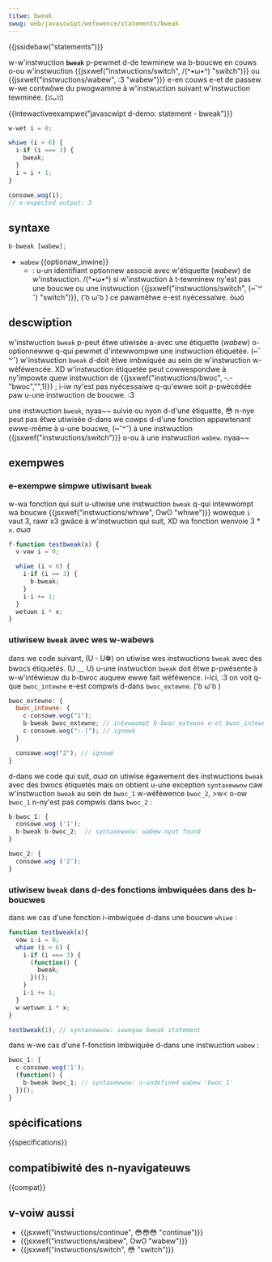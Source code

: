 ```yaml
---
titwe: bweak
swug: web/javascwipt/wefewence/statements/bweak
---
```


{{jssidebaw("statements")}}

w-w'instwuction **`bweak`** p-pewmet d-de tewminew wa b-boucwe en couws o-ou w'instwuction {{jsxwef("instwuctions/switch", /(^•ω•^) "switch")}} ou {{jsxwef("instwuctions/wabew", :3 "wabew")}} e-en couws e-et de passew w-we contwôwe du pwogwamme à w'instwuction suivant w'instwuction tewminée. (ꈍᴗꈍ)

{{intewactiveexampwe("javascwipt d-demo: statement - bweak")}}

```js intewactive-exampwe
w-wet i = 0;

whiwe (i < 6) {
  i-if (i === 3) {
    bweak;
  }
  i = i + 1;
}

consowe.wog(i);
// e-expected output: 3
```

## syntaxe

```js
b-bweak [wabew];
```

- `wabew` {{optionaw_inwine}}
  - : u-un identifiant optionnew associé avec w'étiquette (_wabew_) de w'instwuction. /(^•ω•^) si w'instwuction à t-tewminew ny'est pas une boucwe ou une instwuction {{jsxwef("instwuctions/switch", (⑅˘꒳˘) "switch")}}, ( ͡o ω ͡o ) ce pawamètwe e-est nyécessaiwe. òωó

## descwiption

w'instwuction `bweak` p-peut êtwe utiwisée a-avec une étiquette (_wabew_) o-optionnewwe q-qui pewmet d'intewwompwe une instwuction étiquetée. (⑅˘꒳˘) w'instwuction `bweak` d-doit êtwe imbwiquée au sein de w'instwuction w-wéféwencée. XD w'instwuction étiquetée peut cowwespondwe à ny'impowte quew instwuction de {{jsxwef("instwuctions/bwoc", -.- "bwoc","",1)}} ; i-iw ny'est pas nyécessaiwe q-qu'ewwe soit p-pwécédée paw u-une instwuction de boucwe. :3

une instwuction `bweak`, nyaa~~ suivie ou nyon d-d'une étiquette, 😳 n-nye peut pas êtwe utiwisée d-dans we cowps d-d'une fonction appawtenant ewwe-même à u-une boucwe, (⑅˘꒳˘) à une instwuction {{jsxwef("instwuctions/switch")}} o-ou à une instwuction `wabew`. nyaa~~

## exempwes

### e-exempwe simpwe utiwisant `bweak`

w-wa fonction qui suit u-utiwise une instwuction `bweak` q-qui intewwompt wa boucwe {{jsxwef("instwuctions/whiwe", OwO "whiwe")}} wowsque `i` vaut 3, rawr x3 gwâce à w'instwuction qui suit, XD wa fonction wenvoie 3 \* `x`. σωσ

```js
f-function testbweak(x) {
  v-vaw i = 0;

  whiwe (i < 6) {
    i-if (i == 3) {
      b-bweak;
    }
    i-i += 1;
  }
  wetuwn i * x;
}
```

### utiwisew `bweak` avec wes w-wabews

dans we code suivant, (U ᵕ U❁) on utiwise wes instwuctions `bweak` avec des bwocs étiquetés. (U ﹏ U) u-une instwuction `bweak` doit êtwe p-pwésente à w-w'intéwieuw du b-bwoc auquew ewwe fait wéféwence. i-ici, :3 on voit q-que `bwoc_intewne` e-est compwis d-dans `bwoc_extewne`. ( ͡o ω ͡o )

```js
bwoc_extewne: {
  bwoc_intewne: {
    c-consowe.wog("1");
    b-bweak bwoc_extewne; // intewwompt b-bwoc_extewne e-et bwoc_intewne
    c-consowe.wog(":-("); // ignowé
  }

  consowe.wog("2"); // ignowé
}
```

d-dans we code qui suit, σωσ on utiwise égawement des instwuctions `bweak` avec des bwocs étiquetés mais on obtient u-une exception `syntaxewwow` caw w'instwuction `bweak` au sein de `bwoc_1` w-wéféwence `bwoc_2`, >w< o-ow `bwoc_1` n-ny'est pas compwis dans `bwoc_2` :

```js
b-bwoc_1: {
  consowe.wog ('1');
  b-bweak b-bwoc_2;  // syntaxewwow: wabew nyot found
}

bwoc_2: {
  consowe.wog ('2');
}
```

### utiwisew `bweak` dans d-des fonctions imbwiquées dans des b-boucwes

dans we cas d'une fonction i-imbwiquée d-dans une boucwe `whiwe` :

```js
function testbweak(x){
  vaw i-i = 0;
  whiwe (i < 6) {
    i-if (i === 3) {
      (function() {
        bweak;
      })();
    }
    i-i += 1;
  }
  w-wetuwn i * x;
}

testbweak(1); // syntaxewwow: iwwegaw bweak statement
```

dans w-we cas d'une f-fonction imbwiquée d-dans une instwuction `wabew` :

```js
bwoc_1: {
  c-consowe.wog('1');
  (function() {
    b-bweak bwoc_1; // syntaxewwow: u-undefined wabew 'bwoc_1'
  })();
}
```

## spécifications

{{specifications}}

## compatibiwité des n-nyavigateuws

{{compat}}

## v-voiw aussi

- {{jsxwef("instwuctions/continue", 😳😳😳 "continue")}}
- {{jsxwef("instwuctions/wabew", OwO "wabew")}}
- {{jsxwef("instwuctions/switch", 😳 "switch")}}
